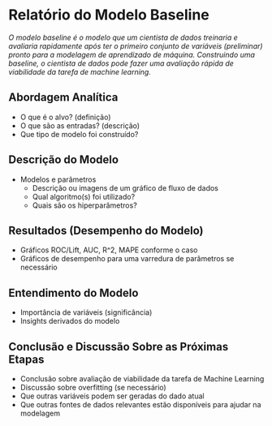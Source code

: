 # Relatório do Modelo Baseline 
_O modelo baseline é o modelo que um cientista de dados treinaria e avaliaria rapidamente após ter o primeiro conjunto 
de variáveis (preliminar) pronto para a modelagem de aprendizado de máquina. Construindo uma baseline, o 
cientista de dados pode fazer uma avaliação rápida de viabilidade da tarefa de machine learning._

## Abordagem Analítica
* O que é o alvo? (definição)
* O que são as entradas? (descrição)
* Que tipo de modelo foi construído?

## Descrição do Modelo
* Modelos e parâmetros
  * Descrição ou imagens de um gráfico de fluxo de dados
  * Qual algoritmo(s) foi utilizado?
  * Quais são os hiperparâmetros?
  
## Resultados (Desempenho do Modelo)
* Gráficos ROC/Lift, AUC, R^2, MAPE conforme o caso
* Gráficos de desempenho para uma varredura de parâmetros se necessário

## Entendimento do Modelo
* Importância de variáveis (significância)
* Insights derivados do modelo

## Conclusão e Discussão Sobre as Próximas Etapas
* Conclusão sobre avaliação de viabilidade da tarefa de Machine Learning 
* Discussão sobre overfitting (se necessário)
* Que outras variáveis podem ser geradas do dado atual
* Que outras fontes de dados relevantes estão disponíveis para ajudar na modelagem
